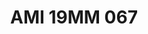 ---
title: AMI 19MM 067
date: 
draft: false

# descripcion
description : Anillo de plata 925 y microcubics.

materials: Plata 925

color: 

dimensions: 19 mm diámetro

code: 05-28-1234

type: "Anillos"

categories: []

price: $8.820,00

price_eftvo: $7.500,00

# Images
# first image will be shown in the product page
images:
  # - image: "images/path_to_image"
  # La ubicacion de las imagenes es imagenes/Anillos/Anillos.Microcubic/05-28-1234-ami-19mm-067
  - image: "./images/anillos/microcubic/05-28-1234-ami-19mm-067.jpg"
---